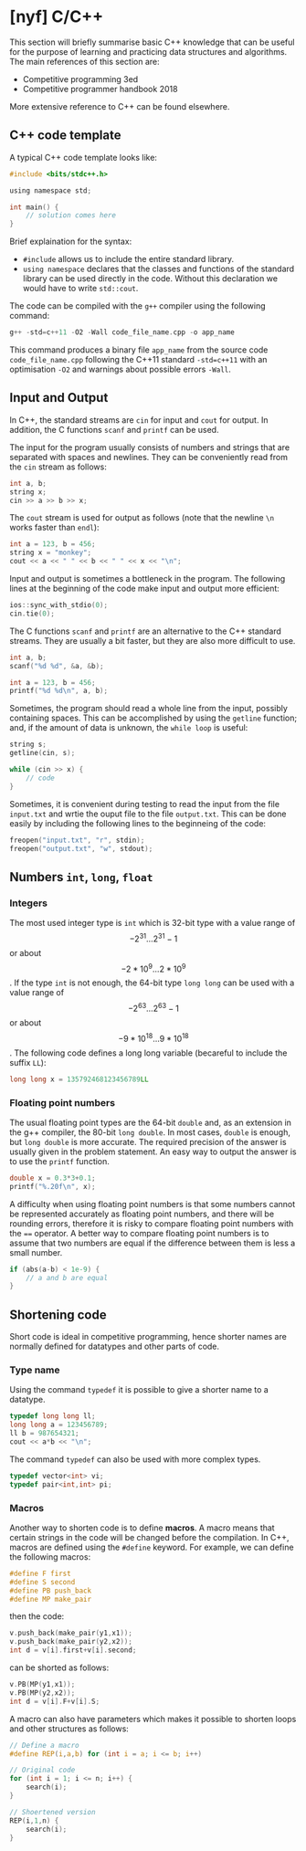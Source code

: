 # \[nyf\] C/C++

This section will briefly summarise basic C++ knowledge that can be useful for the purpose of learning and practicing data structures and algorithms. The main references of this section are:

- Competitive programming 3ed
- Competitive programmer handbook 2018

More extensive reference to C++ can be found elsewhere. 


## C++ code template
A typical C++ code template looks like:

```c
#include <bits/stdc++.h>

using namespace std;

int main() {
    // solution comes here
}
```

Brief explaination for the syntax:

- `#include` allows us to include the entire standard library.
- `using namespace` declares that the classes and functions of the standard library can be used directly in the code. Without this declaration we would have to write `std::cout`.

The code can be compiled with the `g++` compiler using the following command:

```c
g++ -std=c++11 -O2 -Wall code_file_name.cpp -o app_name
```

This command produces a binary file `app_name` from the source code `code_file_name.cpp` following the C++11 standard `-std=c++11` with an optimisation `-O2` and warnings about possible errors `-Wall`.


## Input and Output
In C++, the standard streams are `cin` for input and `cout` for output. In addition, the C functions `scanf` and `printf` can be used.

The input for the program usually consists of numbers and strings that are separated with spaces and newlines. They can be conveniently read from the `cin` stream as follows:

```c
int a, b;
string x;
cin >> a >> b >> x;
```

The `cout` stream is used for output as follows (note that the newline `\n` works faster than `endl`):

```c
int a = 123, b = 456;
string x = "monkey";
cout << a << " " << b << " " << x << "\n";
```

Input and output is sometimes a bottleneck in the program. The following lines at the beginning of the code make input and output more efficient:

```c
ios::sync_with_stdio(0);
cin.tie(0);
```


The C functions `scanf` and `printf` are an alternative to the C++ standard streams. They are usually a bit faster, but they are also more difficult to use.

```c
int a, b;
scanf("%d %d", &a, &b);

int a = 123, b = 456;
printf("%d %d\n", a, b);
```

Sometimes, the program should read a whole line from the input, possibly containing spaces. This can be accomplished by using the `getline` function; and, if the amount of data is unknown, the `while loop` is useful:

```c
string s;
getline(cin, s);

while (cin >> x) {
    // code
}
```

Sometimes, it is convenient during testing to read the input from the file `input.txt` and wrtie the ouput file to the file `output.txt`. This can be done easily by including the following lines to the beginneing of the code:

```c
freopen("input.txt", "r", stdin);
freopen("output.txt", "w", stdout);
```


## Numbers `int`, `long`, `float`
### Integers
The most used integer type is `int` which is 32-bit type with a value range of $$-2^{31} \dots 2^{31}-1$$ or about $$-2*10^{9} \dots 2*10^{9}$$. If the type `int` is not enough, the 64-bit type `long long` can be used with a value range of $$-2^{63} \dots 2^{63}-1$$ or about $$-9*10^{18} \dots 9*10^{18}$$. The following code defines a long long variable (becareful to include the suffix `LL`):

```c
long long x = 135792468123456789LL
```

### Floating point numbers
The usual floating point types are the 64-bit `double` and, as an extension in the g++ compiler, the 80-bit `long double`. In most cases, `double` is enough, but `long double` is more accurate. The required precision of the answer is usually given in the problem statement. An easy way to output the answer is to use the `printf` function.

```c
double x = 0.3*3+0.1;
printf("%.20f\n", x);
```

A difficulty when using floating point numbers is that some numbers cannot be represented accurately as floating point numbers, and there will be rounding errors, therefore it is risky to compare floating point numbers with the `==` operator. A better way to compare floating point numbers is to assume that two numbers are equal if the difference between them is less a small number.

```c
if (abs(a-b) < 1e-9) {
    // a and b are equal
}
```


## Shortening code
Short code is ideal in competitive programming, hence shorter names are normally defined for datatypes and other parts of code.

### Type name
Using the command `typedef` it is possible to give a shorter name to a datatype.

```c
typedef long long ll;
long long a = 123456789;
ll b = 987654321;
cout << a*b << "\n";
```

The command `typedef` can also be used with more complex types.

```c
typedef vector<int> vi;
typedef pair<int,int> pi;
```

### Macros
Another way to shorten code is to define **macros**. A macro means that certain strings in the code will be changed before the compilation. In C++, macros are defined using the `#define` keyword. For example, we can define the following macros:

```c
#define F first
#define S second
#define PB push_back
#define MP make_pair
```

then the code:

```c
v.push_back(make_pair(y1,x1));
v.push_back(make_pair(y2,x2));
int d = v[i].first+v[i].second;
```

can be shorted as follows:

```c
v.PB(MP(y1,x1));
v.PB(MP(y2,x2));
int d = v[i].F+v[i].S;
```

A macro can also have parameters which makes it possible to shorten loops and other structures as follows:

```c
// Define a macro
#define REP(i,a,b) for (int i = a; i <= b; i++)

// Original code
for (int i = 1; i <= n; i++) {
    search(i);
}

// Shoertened version
REP(i,1,n) {
    search(i);
}
```











